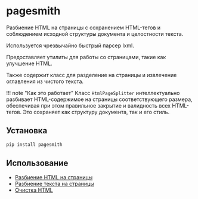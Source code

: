 # pagesmith

Разбиение HTML на страницы с сохранением HTML-тегов и соблюдением исходной структуры документа и целостности текста.

Используется чрезвычайно быстрый парсер lxml.

Предоставляет утилиты для работы со страницами, такие как улучшение HTML.

Также содержит класс для разделение на страницы и извлечение оглавления из чистого текста.


!!! note "Как это работает"
    Класс `HtmlPageSplitter` интеллектуально разбивает HTML-содержимое на страницы соответствующего размера, обеспечивая при этом правильное закрытие и валидность всех HTML-тегов. Это сохраняет как структуру документа, так и его стиль.

## Установка

```bash
pip install pagesmith
```

## Использование
- [Разбиение HTML на страницы](html_splitter.md)
- [Разбиение текста на страницы](text_splitter.md)
- [Очистка HTML](refine.md)
